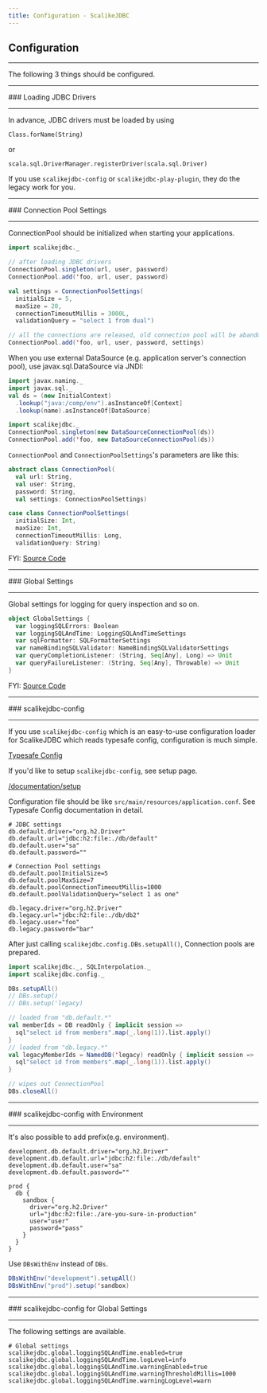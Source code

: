 ```yaml
---
title: Configuration - ScalikeJDBC
---
```


## Configuration

<hr/>
The following 3 things should be configured.

<hr/>
### Loading JDBC Drivers
<hr/>

In advance, JDBC drivers must be loaded by using

```
Class.forName(String)
```

or

```
scala.sql.DriverManager.registerDriver(scala.sql.Driver)
```

If you use `scalikejdbc-config` or `scalikejdbc-play-plugin`, they do the legacy work for you.

<hr/>
### Connection Pool Settings
<hr/>

ConnectionPool should be initialized when starting your applications.

```scala
import scalikejdbc._

// after loading JDBC drivers
ConnectionPool.singleton(url, user, password)
ConnectionPool.add('foo, url, user, password)

val settings = ConnectionPoolSettings(
  initialSize = 5,
  maxSize = 20,
  connectionTimeoutMillis = 3000L,
  validationQuery = "select 1 from dual")

// all the connections are released, old connection pool will be abandoned
ConnectionPool.add('foo, url, user, password, settings)
```

When you use external DataSource (e.g. application server's connection pool), use javax.sql.DataSource via JNDI:

```scala
import javax.naming._
import javax.sql._
val ds = (new InitialContext)
  .lookup("java:/comp/env").asInstanceOf[Context]
  .lookup(name).asInstanceOf[DataSource]

import scalikejdbc._
ConnectionPool.singleton(new DataSourceConnectionPool(ds))
ConnectionPool.add('foo, new DataSourceConnectionPool(ds))
```

`ConnectionPool` and `ConnectionPoolSettings`'s parameters are like this:

```scala
abstract class ConnectionPool(
  val url: String,
  val user: String,
  password: String,
  val settings: ConnectionPoolSettings)
```

```scala
case class ConnectionPoolSettings(
  initialSize: Int,
  maxSize: Int,
  connectionTimeoutMillis: Long,
  validationQuery: String)
```

FYI: [Source Code](https://github.com/scalikejdbc/scalikejdbc/blob/1.7.x/scalikejdbc-core/src/main/scala/scalikejdbc/ConnectionPool.scala)


<hr/>
### Global Settings
<hr/>

Global settings for logging for query inspection and so on.

```scala
object GlobalSettings {
  var loggingSQLErrors: Boolean
  var loggingSQLAndTime: LoggingSQLAndTimeSettings
  var sqlFormatter: SQLFormatterSettings
  var nameBindingSQLValidator: NameBindingSQLValidatorSettings
  var queryCompletionListener: (String, Seq[Any], Long) => Unit
  var queryFailureListener: (String, Seq[Any], Throwable) => Unit
}
```

FYI: [Source Code](https://github.com/scalikejdbc/scalikejdbc/blob/1.7.x/scalikejdbc-core/src/main/scala/scalikejdbc/GlobalSettings.scala)

<hr/>
### scalikejdbc-config
<hr/>

If you use `scalikejdbc-config` which is an easy-to-use configuration loader for ScalikeJDBC which reads typesafe config, configuration is much simple.

[Typesafe Config](https://github.com/typesafehub/config)

If you'd like to setup `scalikejdbc-config`, see setup page.

[/documentation/setup](/documentation/setup.html)

Configuration file should be like `src/main/resources/application.conf`. See Typesafe Config documentation in detail.

```
# JDBC settings
db.default.driver="org.h2.Driver"
db.default.url="jdbc:h2:file:./db/default"
db.default.user="sa"
db.default.password=""

# Connection Pool settings
db.default.poolInitialSize=5
db.default.poolMaxSize=7
db.default.poolConnectionTimeoutMillis=1000
db.default.poolValidationQuery="select 1 as one"

db.legacy.driver="org.h2.Driver"
db.legacy.url="jdbc:h2:file:./db/db2"
db.legacy.user="foo"
db.legacy.password="bar"
```

After just calling `scalikejdbc.config.DBs.setupAll()`, Connection pools are prepared.

```scala
import scalikejdbc._, SQLInterpolation._
import scalikejdbc.config._

DBs.setupAll()
// DBs.setup()
// DBs.setup('legacy)

// loaded from "db.default.*"
val memberIds = DB readOnly { implicit session =>
  sql"select id from members".map(_.long(1)).list.apply()
}
// loaded from "db.legacy.*"
val legacyMemberIds = NamedDB('legacy) readOnly { implicit session =>
  sql"select id from members".map(_.long(1)).list.apply()
}

// wipes out ConnectionPool
DBs.closeAll()
```

<hr/>
### scalikejdbc-config with Environment
<hr/>

It's also possible to add prefix(e.g. environment).

```
development.db.default.driver="org.h2.Driver"
development.db.default.url="jdbc:h2:file:./db/default"
development.db.default.user="sa"
development.db.default.password=""

prod {
  db {
    sandbox {
      driver="org.h2.Driver"
      url="jdbc:h2:file:./are-you-sure-in-production"
      user="user"
      password="pass"
    }
  }
}
```

Use `DBsWithEnv` instead of `DBs`.

```scala
DBsWithEnv("development").setupAll()
DBsWithEnv("prod").setup('sandbox)
```

<hr/>
### scalikejdbc-config for Global Settings
<hr/>

The following settings are available.

```
# Global settings
scalikejdbc.global.loggingSQLAndTime.enabled=true
scalikejdbc.global.loggingSQLAndTime.logLevel=info
scalikejdbc.global.loggingSQLAndTime.warningEnabled=true
scalikejdbc.global.loggingSQLAndTime.warningThresholdMillis=1000
scalikejdbc.global.loggingSQLAndTime.warningLogLevel=warn
```



